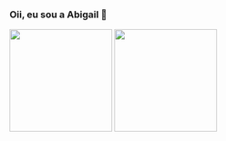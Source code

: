 ### Oii, eu sou a Abigail 👋

<!--
- 🎒 Técnico em informática 
- UX Design-->

<!-- <div>

<p align="center">
  <a href="https://skillicons.dev">
    <img src="https://skillicons.dev/icons?i=figma,js,typescript,react,html,css,java,python" />
  </a>
</p> -->

</div>

<div>
  <a href="https//github.com/abigailtechnology"></a>
  <img height="180px" src = "https://github-readme-stats.vercel.app/api?username=abigailtechnology&rank_icon=github&show_icons=true&bg_color=000&text_color=EC459F&icon_color=EC459F&include_all_commits=true&count_private=true">
    <img height="180px" src = "https://github-readme-stats.vercel.app/api/top-langs/?username=abigailtechnology&layout=compact&langs_count=16&theme=jolly&count_private=true">

 <!-- ![snake animation](https://github.com/abigailtechnology/abigailtechnology/blob/output/github-contribution-grid-snake.svg)

[![readme](https://github-readme-stats.vercel.app/api/pin/?username=abigailtechnology&repo=abigailtechnology&theme=jolly)](https://github.com/abigailtechnology/abigailtechnology)
  -->

</div>
<!-- https://github.com/abigailtechnology/abigailtechnology/blob/output/github-contribution-grid-snake.gif
![snake gif](https://github.com/abigailtechnology/abigailtechnology/blob/output/github-contribution-grid-snake.gif) -->
